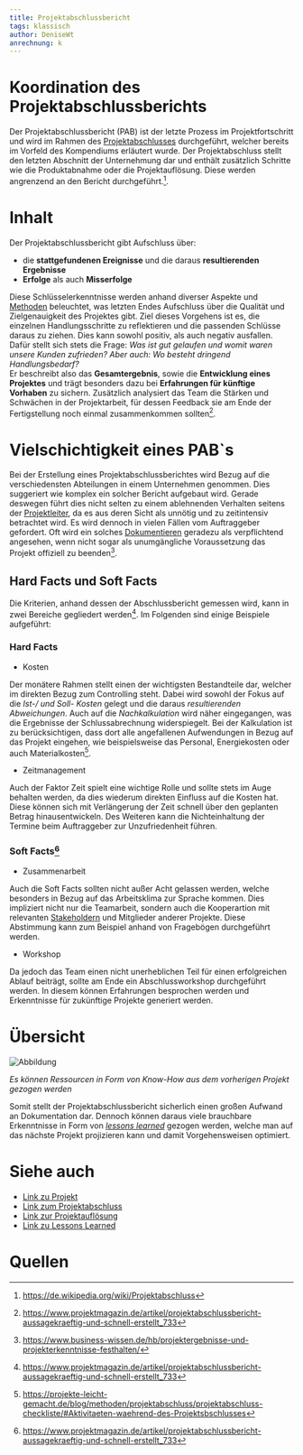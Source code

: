 ```yaml
---
title: Projektabschlussbericht
tags: klassisch
author: DeniseWt
anrechnung: k 
---
```





# Koordination des Projektabschlussberichts

Der Projektabschlussbericht (PAB) ist der letzte Prozess im Projektfortschritt und wird im Rahmen des [Projektabschlusses](Projektabschluss.md) durchgeführt, welcher 
bereits im Vorfeld des 
Kompendiums erläutert wurde. Der Projektabschluss stellt den letzten Abschnitt der Unternehmung dar und enthält zusätzlich Schritte wie die Produktabnahme oder die
Projektauflösung. Diese werden angrenzend an den Bericht durchgeführt.[^1]. 

# Inhalt

Der Projektabschlussbericht gibt Aufschluss über:
* die **stattgefundenen Ereignisse** und die daraus **resultierenden Ergebnisse**
* **Erfolge** als auch **Misserfolge**

Diese Schlüsselerkenntnisse werden anhand diverser Aspekte und [Methoden](Methoden.md) beleuchtet, was letzten Endes Aufschluss über die Qualität und Zielgenauigkeit des 
Projektes gibt.
Ziel dieses 
Vorgehens ist es, die einzelnen Handlungsschritte zu reflektieren und die passenden Schlüsse daraus zu ziehen. Dies kann sowohl positiv, als auch negativ ausfallen. 
Dafür stellt sich stets die Frage: *Was ist gut gelaufen und womit waren unsere Kunden zufrieden? Aber auch: Wo besteht dringend Handlungsbedarf?*  
  Er beschreibt also das **Gesamtergebnis**, sowie die **Entwicklung eines Projektes** und trägt besonders dazu bei **Erfahrungen für künftige Vorhaben** zu sichern. 
Zusätzlich analysiert das Team die Stärken und Schwächen in der Projektarbeit, für dessen Feedback sie am Ende der Fertigstellung noch einmal zusammenkommen 
sollten[^2].

# Vielschichtigkeit eines PAB`s

Bei der Erstellung eines Projektabschlussberichtes wird Bezug auf die verschiedensten Abteilungen in einem Unternehmen genommen. Dies suggeriert 
wie komplex ein solcher Bericht aufgebaut wird.
  Gerade deswegen führt dies nicht selten zu einem ablehnenden Verhalten seitens der [Projektleiter](Projektleiter.md), da es aus deren Sicht als unnötig und
zu zeitintensiv betrachtet wird. Es wird dennoch in vielen Fällen vom Auftraggeber gefordert. Oft wird ein solches [Dokumentieren](Projektdokumentation.md) geradezu als 
verpflichtend angesehen, wenn nicht
sogar als unumgängliche Voraussetzung das Projekt offiziell zu beenden[^3].

## Hard Facts und Soft Facts

Die Kriterien, anhand dessen der Abschlussbericht gemessen wird, kann in zwei Bereiche gegliedert werden[^2]. Im Folgenden sind einige Beispiele aufgeführt:

### Hard Facts

* Kosten

Der monätere Rahmen stellt einen der wichtigsten Bestandteile dar, welcher im direkten Bezug zum Controlling steht. Dabei wird sowohl der Fokus auf die *Ist-/ 
und Soll- Kosten* gelegt und die daraus *resultierenden
Abweichungen*. Auch auf die *Nachkalkulation* wird näher eingegangen, was die Ergebnisse der Schlussabrechnung widerspiegelt. Bei der Kalkulation ist zu berücksichtigen, 
dass dort alle 
angefallenen Aufwendungen in Bezug auf das Projekt eingehen, wie beispielsweise das Personal, Energiekosten oder auch Materialkosten[^4].

* Zeitmanagement

Auch der Faktor Zeit spielt eine wichtige Rolle und sollte stets im Auge behalten werden, da dies wiederum direkten Einfluss auf die Kosten hat. Diese können sich mit 
Verlängerung der Zeit schnell über den geplanten Betrag hinausentwickeln. Des Weiteren kann die Nichteinhaltung der Termine beim Auftraggeber zur Unzufriedenheit
führen.

### Soft Facts[^2]

* Zusammenarbeit

Auch die Soft Facts sollten nicht außer Acht gelassen werden, welche besonders in Bezug auf das Arbeitsklima zur Sprache kommen. Dies impliziert nicht nur die
Teamarbeit, sondern auch die Kooperartion mit relevanten [Stakeholdern](Stakeholder_Register.md) und Mitglieder anderer Projekte. Diese Abstimmung kann zum Beispiel anhand von Fragebögen
durchgeführt werden.

* Workshop

Da jedoch das Team einen nicht unerheblichen Teil für einen erfolgreichen Ablauf beiträgt, sollte am Ende ein Abschlussworkshop durchgeführt werden. In diesem können
Erfahrungen besprochen werden und Erkenntnisse für zukünftige Projekte generiert werden. 

# Übersicht

![Abbildung](https://www.peterjohann-consulting.de/_images/peco-pm-projektabschluss-erfahrungssicherung-xl.png)  
  
  
  
*Es können Ressourcen in Form von Know-How aus dem vorherigen Projekt gezogen werden*   



  Somit stellt der Projektabschlussbericht sicherlich einen großen Aufwand an Dokumentation dar. Dennoch können daraus viele brauchbare
Erkenntnisse in Form von [*lessons learned*](Lessons.Learned) gezogen werden, welche man auf das nächste Projekt projizieren kann und damit Vorgehensweisen optimiert. 






# Siehe auch

* [Link zu Projekt](Projekt.md)
* [Link zum Projektabschluss](Projektabschluss.md)
* [Link zur Projektauflösung](Projektaufloesung.md)
* [Link zu Lessons Learned](Lessons_Learned.md)  



# Quellen

[^1]: https://de.wikipedia.org/wiki/Projektabschluss
[^2]: https://www.projektmagazin.de/artikel/projektabschlussbericht-aussagekraeftig-und-schnell-erstellt_733
[^3]: https://www.business-wissen.de/hb/projektergebnisse-und-projekterkenntnisse-festhalten/
[^4]: https://projekte-leicht-gemacht.de/blog/methoden/projektabschluss/projektabschluss-checkliste/#Aktivitaeten-waehrend-des-Projektsbschlusses

